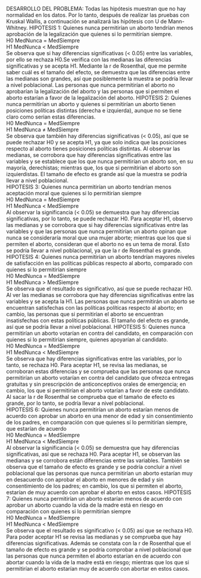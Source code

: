 DESARROLLO DEL PROBLEMA: 
Todas las hipótesis muestran que no hay normalidad en los datos. Por lo tanto, después de realizar las pruebas con Kruskal Wallis, a continuación se analizará las hipótesis con U de Mann-Whitney.
HIPOTESIS 1: Quienes nunca permitirían un aborto tendrían menos aprobación de la legalización que quienes si lo permitirían siempre. 								
H0		MedNunca = MedSiempre							
H1		MedNunca < MedSiempre							
Se observa que si hay diferencias significativas (< 0.05) entre las variables, por ello se rechaza H0.Se verifica con las medianas las diferencias significativas y se acepta H1. Mediante la r de Rosenthal, que me permite saber cuál es el tamaño del efecto, se demuestra que las diferencias entre las medianas son grandes, así que posiblemente la muestra se podría llevar a nivel poblacional. Las personas que nunca permitirían el aborto no aprobarían la legalización del aborto y las personas que si permiten el aborto estarían a favor de la legalización del aborto.
HIPOTESIS 2: Quienes nunca permitirían un aborto y quienes si permitirían un aborto tienen posiciones políticas distintas (derecha e izquierda), aunque no se tiene claro como serian estas diferencias. 									
H0		MedNunca = MedSiempre				
H1		MedNunca ≠ MedSiempre	
Se observa que también hay diferencias significativas (< 0.05), así que se puede rechazar H0 y se acepta H1, ya que solo indica que las posiciones respecto al aborto tienes posiciones políticas distintas. Al observar las medianas, se corrobora que hay diferencias significativas entre las variables y se establece que los que nunca permitirían un aborto son, en su mayoría, derechistas; mientras que, los que si permitirían el aborto son izquierdistas. El tamaño de efecto es grande así que la muestra se podría llevar a nivel poblacional.				
HIPOTESIS 3: Quienes nunca permitirían un aborto tendrían menos aceptación moral que quienes si lo permitirían siempre								
H0		MedNunca = MedSiempre							
H1		MedNunca < MedSiempre	
Al observar la significancia (< 0.05) se demuestra que hay diferencias significativas, por lo tanto, se puede rechazar H0. Para aceptar H1, observo las medianas y se corrobora que si hay diferencias  significativas entre las variables y que las personas que nunca permitirían un aborto opinan que nunca se consideraría moral que una mujer aborte; mientras que los que si permiten el aborto, consideran que el aborto no es un tema de moral. Esto se podría llevar a nivel poblacional, ya que la r de Rosenthal es grande. 
HIPOTESIS 4: Quienes nunca permitirían un aborto tendrían mayores niveles de satisfacción en las políticas públicas respecto al aborto, comparado con quienes si lo permitirían siempre 		
H0		MedNunca = MedSiempre							
H1		MedNunca > MedSiempre	
Se observa que el resultado es significativo, así que se puede rechazar H0. Al ver las medianas se corrobora que hay diferencias significativas entre las variables y se acepta la H1. Las personas que nunca permitirán un aborto se encuentran satisfechas con las políticas políticas respecto al aborto; en cambio, las personas que si permitirían el aborto se encuentran insatisfechas con estas políticas públicas. El tamaño del efecto es grande, así que se podría llevar a nivel poblacional. 
 HIPOTESIS 5: Quienes nunca permitirían un aborto votarían en contra del candidato, en comparación con quienes si lo permitirían siempre, quienes apoyarían al candidato.		
H0		MedNunca = MedSiempre							
H1		MedNunca < MedSiempre	
Se observa que hay diferencias significativas entre las variables, por lo tanto, se rechaza H0. Para aceptar H1, se revisa las medianas, se corroboran estas diferencias y se comprueba que las personas que nunca permitirían un aborto votarían en contra del candidato que ofrezca entregas gratuitas y sin prescripción de anticonceptivos orales de emergencia; en cambio, los que si permitirían el aborto votarían a favor de este candidato. Al sacar la r de Rosenthal se comprueba que el tamaño de efecto es grande, por lo tanto, se podría llevar a nivel poblacional.				
HIPOTESIS 6: Quienes nunca permitirían un aborto estarían menos de acuerdo con aprobar un aborto en una menor de edad y sin consentimiento de los padres, en comparación con que quienes sí lo permitirían siempre, que estarían de acuerdo						
H0		MedNunca = MedSiempre							
H1		MedNunca < MedSiempre	
Al observar la significancia (< 0.05) se demuestra que hay diferencias significativas, así que se rechaza H0. Para aceptar H1, se observan las medianas y se corrobora están diferencias entre las variables.  También se observa que el tamaño de efecto es grande y se podría concluir a nivel poblacional que las personas que nunca permitirían un aborto estarían muy en desacuerdo con aprobar el aborto en menores de edad y sin consentimiento de los padres; en cambio, los que si permiten el aborto, estarían de muy acuerdo con aprobar el aborto en estos casos.
HIPOTESIS 7: Quienes nunca permitirían un aborto estarían menos de acuerdo con aprobar un aborto cuando la vida de la madre está en riesgo en comparación con quienes si lo permitirían siempre 											
H0		MedNunca = MedSiempre							
H1		MedNunca < MedSiempre							
Se observa que el resultado es significativo (< 0.05) así que se rechaza H0. Para poder aceptar H1 se revisa las medianas y se comprueba que hay diferencias significativas. Además se constata con la r de Rosenthal que el tamaño de efecto es grande y se podría comprobar a nivel poblacional que las personas que nunca permiten el aborto estarían en de acuerdo con abortar cuando la vida de la madre está en riesgo; mientras que los que si permitirían el aborto estarían muy de acuerdo con abortar en estos casos.

